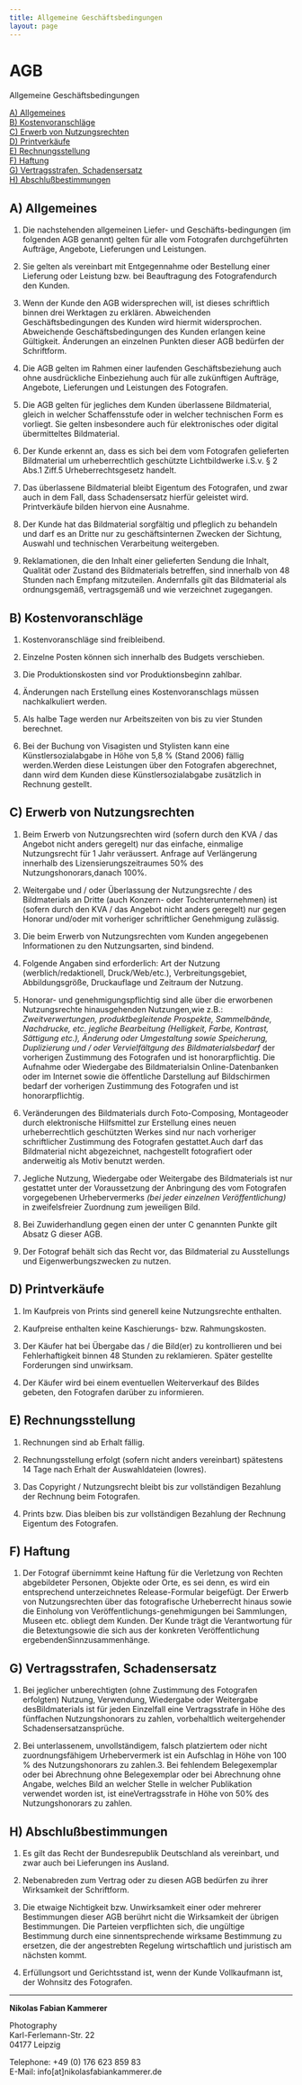```yaml
---
title: Allgemeine Geschäftsbedingungen
layout: page
---
```


# AGB

Allgemeine Geschäftsbedingungen

[A) Allgemeines](#a--allgemeines)  
[B) Kostenvoranschläge](#b--kostenvoranschläge)  
[C) Erwerb von Nutzungsrechten](#c--erwerb-von-nutzungsrechten)  
[D) Printverkäufe](#d--printverkäufe)  
[E) Rechnungsstellung](#e--rechnungsstellung)  
[F) Haftung](#f--haftung)  
[G) Vertragsstrafen, Schadensersatz](#g--vertragsstrafen-schadensersatz)  
[H) Abschlußbestimmungen](#h--abschlußbestimmungen)  


## A) Allgemeines

1) Die nachstehenden allgemeinen Liefer- und Geschäfts-bedingungen (im folgenden AGB genannt) gelten für alle vom Fotografen durchgeführten Aufträge, Angebote, Lieferungen und Leistungen.

2) Sie gelten als vereinbart mit Entgegennahme oder Bestellung einer Lieferung oder Leistung bzw. bei Beauftragung des Fotografendurch den Kunden.

3) Wenn der Kunde den AGB widersprechen will, ist dieses schriftlich binnen drei Werktagen zu erklären. Abweichenden Geschäftsbedingungen des Kunden wird hiermit widersprochen. Abweichende Geschäftsbedingungen des Kunden erlangen keine Gültigkeit. Änderungen an einzelnen Punkten dieser AGB bedürfen der Schriftform.

4) Die AGB gelten im Rahmen einer laufenden Geschäftsbeziehung auch ohne ausdrückliche Einbeziehung auch für alle zukünftigen Aufträge, Angebote, Lieferungen und Leistungen des Fotografen.

5) Die AGB gelten für jegliches dem Kunden überlassene Bildmaterial, gleich in welcher Schaffensstufe oder in welcher technischen Form es vorliegt. Sie gelten insbesondere auch für elektronisches oder digital übermitteltes Bildmaterial.

6) Der Kunde erkennt an, dass es sich bei dem vom Fotografen gelieferten Bildmaterial um urheberrechtlich geschützte Lichtbildwerke i.S.v. § 2 Abs.1 Ziff.5 Urheberrechtsgesetz handelt.

7) Das überlassene Bildmaterial bleibt Eigentum des Fotografen, und zwar auch in dem Fall, dass Schadensersatz hierfür geleistet wird. Printverkäufe bilden hiervon eine Ausnahme.

8) Der Kunde hat das Bildmaterial sorgfältig und pfleglich zu behandeln und darf es an Dritte nur zu geschäftsinternen Zwecken der Sichtung, Auswahl und technischen Verarbeitung weitergeben.

9) Reklamationen, die den Inhalt einer gelieferten Sendung  die Inhalt, Qualität oder Zustand des Bildmaterials betreffen, sind innerhalb von 48 Stunden nach Empfang mitzuteilen. Andernfalls gilt das Bildmaterial als ordnungsgemäß, vertragsgemäß und wie verzeichnet zugegangen.

## B) Kostenvoranschläge

1) Kostenvoranschläge sind freibleibend.

2) Einzelne Posten können sich innerhalb des Budgets verschieben.

3) Die Produktionskosten sind vor Produktionsbeginn zahlbar.

4) Änderungen nach Erstellung eines Kostenvoranschlags müssen nachkalkuliert werden.

5) Als halbe Tage werden nur Arbeitszeiten von bis zu vier Stunden berechnet.

6) Bei der Buchung von Visagisten und Stylisten kann eine Künstlersozialabgabe in Höhe von 5,8 % (Stand 2006) fällig werden.Werden diese Leistungen über den Fotografen abgerechnet, dann wird dem Kunden diese Künstlersozialabgabe zusätzlich in Rechnung gestellt.

## C) Erwerb von Nutzungsrechten

1) Beim Erwerb von Nutzungsrechten wird (sofern durch den KVA / das Angebot nicht anders geregelt) nur das einfache, einmalige Nutzungsrecht für 1 Jahr veräussert. Anfrage auf Verlängerung innerhalb des Lizensierungszeitraumes 50% des Nutzungshonorars,danach 100%.

2) Weitergabe und / oder Überlassung der Nutzungsrechte / des Bildmaterials an Dritte (auch Konzern- oder Tochterunternehmen) ist  (sofern durch den KVA / das Angebot nicht anders geregelt) nur gegen Honorar und/oder mit vorheriger schriftlicher Genehmigung zulässig.

3) Die beim Erwerb von Nutzungsrechten vom Kunden angegebenen Informationen zu den Nutzungsarten, sind bindend.

4) Folgende Angaben sind erforderlich: Art der Nutzung (werblich/redaktionell, Druck/Web/etc.), Verbreitungsgebiet, Abbildungsgröße, Druckauflage und Zeitraum der Nutzung. 

5) Honorar- und genehmigungspflichtig sind alle über die erworbenen Nutzungsrechte hinausgehenden Nutzungen,wie z.B.: *Zweitverwertungen, produktbegleitende Prospekte, Sammelbände, Nachdrucke, etc. jegliche Bearbeitung (Helligkeit, Farbe, Kontrast, Sättigung etc.), Änderung oder Umgestaltung sowie Speicherung, Duplizierung und / oder Vervielfältgung des Bildmaterialsbedarf* der vorherigen Zustimmung des Fotografen und ist honorarpflichtig. Die Aufnahme oder Wiedergabe des Bildmaterialsin Online-Datenbanken oder im Internet sowie die öffentliche Darstellung auf Bildschirmen bedarf der vorherigen Zustimmung des Fotografen und ist honorarpflichtig.

6) Veränderungen des Bildmaterials durch Foto-Composing, Montageoder durch elektronische Hilfsmittel zur Erstellung eines neuen urheberrechtlich geschützten Werkes sind nur nach vorheriger schriftlicher Zustimmung des Fotografen gestattet.Auch darf das Bildmaterial nicht abgezeichnet, nachgestellt fotografiert oder anderweitig als Motiv benutzt werden.

7) Jegliche Nutzung, Wiedergabe oder Weitergabe des Bildmaterials ist nur gestattet unter der Voraussetzung der Anbringung des vom Fotografen vorgegebenen Urhebervermerks *(bei jeder einzelnen  Veröffentlichung)* in zweifelsfreier Zuordnung zum jeweiligen Bild.

8) Bei Zuwiderhandlung gegen einen der unter C genannten Punkte gilt Absatz G dieser AGB.

9) Der Fotograf behält sich das Recht vor, das Bildmaterial zu Ausstellungs und Eigenwerbungszwecken zu nutzen.

## D) Printverkäufe

1) Im Kaufpreis von Prints sind generell keine Nutzungsrechte enthalten.

2) Kaufpreise enthalten keine Kaschierungs- bzw. Rahmungskosten.

3) Der Käufer hat bei Übergabe das / die Bild(er) zu kontrollieren und bei Fehlerhaftigkeit binnen 48 Stunden zu reklamieren. Später gestellte Forderungen sind unwirksam.

4) Der Käufer wird bei einem eventuellen Weiterverkauf des Bildes gebeten, den Fotografen darüber zu informieren.

## E) Rechnungsstellung

1) Rechnungen sind ab Erhalt fällig.

2) Rechnungsstellung erfolgt (sofern nicht anders vereinbart) spätestens 14 Tage nach Erhalt der Auswahldateien (lowres).

3) Das Copyright / Nutzungsrecht bleibt bis zur vollständigen Bezahlung der Rechnung beim Fotografen.

4) Prints bzw. Dias bleiben bis zur vollständigen Bezahlung der Rechnung Eigentum des Fotografen.

## F) Haftung

1) Der Fotograf übernimmt keine Haftung für die Verletzung von Rechten abgebildeter Personen, Objekte oder Orte, es sei denn, es wird ein entsprechend unterzeichnetes Release-Formular beigefügt. Der Erwerb von Nutzungsrechten über das fotografische Urheberrecht hinaus sowie die Einholung von Veröffentlichungs-genehmigungen bei Sammlungen, Museen etc. obliegt dem Kunden. Der Kunde trägt die Verantwortung für die Betextungsowie die sich aus der konkreten Veröffentlichung ergebendenSinnzusammenhänge.

## G) Vertragsstrafen, Schadensersatz

1) Bei jeglicher unberechtigten (ohne Zustimmung des Fotografen erfolgten) Nutzung, Verwendung, Wiedergabe oder Weitergabe desBildmaterials ist für jeden Einzelfall eine Vertragsstrafe in Höhe des fünffachen Nutzungshonorars zu zahlen, vorbehaltlich weitergehender Schadensersatzansprüche.

2) Bei unterlassenem, unvollständigem, falsch platziertem oder nicht zuordnungsfähigem Urhebervermerk ist ein Aufschlag in Höhe von 100 % des Nutzungshonorars zu zahlen.3. Bei fehlendem Belegexemplar oder bei Abrechnung ohne Belegexemplar oder bei Abrechnung ohne Angabe, welches Bild an welcher Stelle in welcher Publikation verwendet worden ist, ist eineVertragsstrafe in Höhe von 50% des Nutzungshonorars zu zahlen.

## H) Abschlußbestimmungen

1) Es gilt das Recht der Bundesrepublik Deutschland als vereinbart, und zwar auch bei Lieferungen ins Ausland.

2) Nebenabreden zum Vertrag oder zu diesen AGB bedürfen zu ihrer Wirksamkeit der Schriftform.

3) Die etwaige Nichtigkeit bzw. Unwirksamkeit einer oder mehrerer Bestimmungen dieser AGB berührt nicht die Wirksamkeit der übrigen Bestimmungen. Die Parteien verpflichten sich, die ungültige Bestimmung durch eine sinnentsprechende wirksame Bestimmung zu ersetzen, die der angestrebten Regelung wirtschaftlich und juristisch am nächsten kommt.

4) Erfüllungsort und Gerichtsstand ist, wenn der Kunde Vollkaufmann ist, der Wohnsitz des Fotografen.

---

**Nikolas Fabian Kammerer**

Photography  
Karl-Ferlemann-Str. 22  
04177 Leipzig  

Telephone: +49 (0) 176 623 859 83  
E-Mail: info[at]nikolasfabiankammerer.de  

